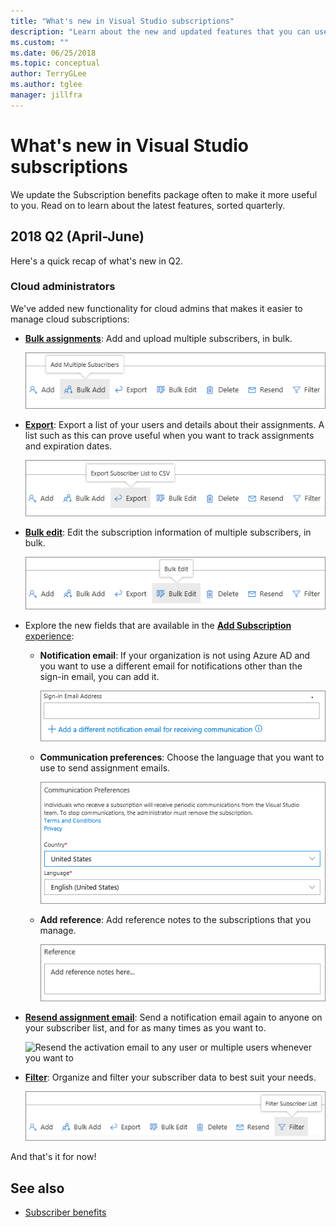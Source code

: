 ```yaml
---
title: "What's new in Visual Studio subscriptions"
description: "Learn about the new and updated features that you can use to manage Visual Studio subscriptions."
ms.custom: ""
ms.date: 06/25/2018
ms.topic: conceptual
author: TerryGLee
ms.author: tglee
manager: jillfra
---
```

# What&#39;s new in Visual Studio subscriptions

We update the Subscription benefits package often to make it more useful to you. Read on to learn about the latest features, sorted quarterly.

## 2018 Q2 (April-June)

Here's a quick recap of what's new in Q2.

### Cloud administrators

We've added new functionality for cloud admins that makes it easier to manage cloud subscriptions:

* [**Bulk assignments**](/visualstudio/subscriptions/assign-license#bulk-assignments): Add and upload multiple subscribers, in bulk.

  ![Add multiple users by using the Bulk Add button](media/bulk-add-multiple-subscribers.png)

* [**Export**](/visualstudio/subscriptions/exporting-subscriptions): Export a list of your users and details about their assignments. A list such as this can prove useful when you want to track assignments and expiration dates.

   ![Export a subscriber list to Excel by using the Export button](media/export-subscriber-list-to-csv.png)

* [**Bulk edit**](/visualstudio/subscriptions/edit-license#editing-multiple-subscribers-using-bulk-edit): Edit the subscription information of multiple subscribers, in bulk.

  ![Edit multiple users by using the Bulk Edit button](media/bulk-edit-multiple-subscribers.png)

* Explore the new fields that are available in the [**Add Subscription** experience](assign-license.md):

  * **Notification email**: If your organization is not using Azure AD and you want to use a different email for notifications other than the sign-in email, you can add it.

    ![Add a new notification email address](media/add-new-subscriber-notification-email.png)

  * **Communication preferences**: Choose the language that you want to use to send assignment emails.

    ![Change the language to use when notification emails are sent](media/change-subscriber-communication-preference.png)

  * **Add reference**: Add reference notes to the subscriptions that you manage.

    ![Add your own reference notes to each subscription](media/add-subscriber-reference-notes.png)

* [**Resend assignment email**](resend-assignment-email.md): Send a notification email again to anyone on your subscriber list, and for as many times as you want to.

  ![Resend the activation email to any user or multiple users whenever you want to](media/resend-subscriber-activation-emails.png)

* [**Filter**](search-license.md): Organize and filter your subscriber data to best suit your needs.

  ![Filter the subscriber data, as based on available fields](media/filter-subscriber-data.png)

And that's it for now!

## See also

* [Subscriber benefits](subscriber-benefits.md)
